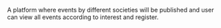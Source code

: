 A platform where events by different societies will be published and user can view all events according to interest and register.
